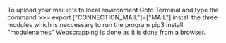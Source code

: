 To upload your mail id's to local environment 
Goto Terminal and type the command >>> export ["CONNECTION_MAIL"]=["MAIL"]
install the three modules which is neccessary to run the program
pip3 install "modulenames"
Webscrapping is done as it is done from a browser.
